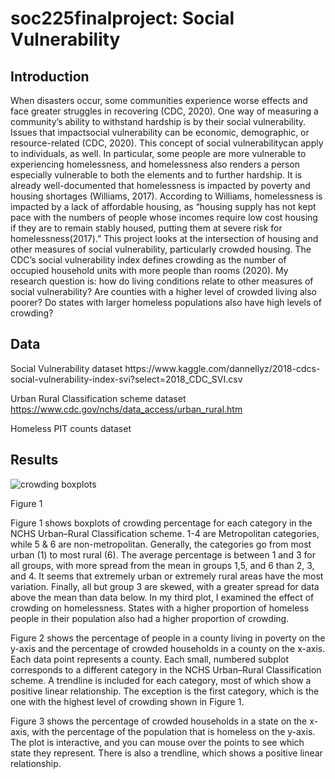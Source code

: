# soc225finalproject: Social Vulnerability

<h2> Introduction </h2>

When disasters occur, some communities experience worse effects and face greater struggles
in recovering (CDC, 2020). One way of measuring a community’s ability to withstand hardship 
is by their social vulnerability. Issues that impactsocial vulnerability can be economic, 
demographic, or resource-related (CDC, 2020). This concept of social vulnerabilitycan apply 
to individuals, as well. In particular, some people are more vulnerable to experiencing 
homelessness, and homelessness also renders a person especially vulnerable to both the elements 
and to further hardship. It is already well-documented that homelessness is impacted by poverty
and housing shortages (Williams, 2017). According to Williams, homelessness is impacted by a 
lack of affordable housing, as “housing supply has not kept pace with the numbers of people
whose incomes require low cost housing if they are to remain stably housed, putting them at 
severe risk for homelessness(2017).” This project looks at the intersection of housing and 
other measures of social vulnerability, particularly crowded housing. The CDC’s social 
vulnerability index defines crowding as the number of occupied household units with more 
people than rooms (2020). My research question is: how do living conditions relate to other
measures of social vulnerability? Are counties with a higher level of crowded living also 
poorer? Do states with larger homeless populations also have high levels of crowding? 

<h2> Data </h2>
Social Vulnerability dataset https://www.kaggle.com/dannellyz/2018-cdcs-social-vulnerability-index-svi?select=2018_CDC_SVI.csv

Urban Rural Classification scheme dataset
https://www.cdc.gov/nchs/data_access/urban_rural.htm

Homeless PIT counts dataset

<h2> Results </h2>

![crowding boxplots](https://github.com/niamhf575/soc225finalproject/crowding_boxplot.jpg?raw=true)

Figure 1

Figure 1 shows boxplots of crowding percentage for each category in the NCHS Urban–Rural Classification scheme. 1-4 are Metropolitan categories, while 5 & 6 are non-metropolitan. Generally, the categories go from most urban (1) to most rural (6). The average percentage is between 1 and 3 for all groups, with more spread from the mean in groups 1,5, and 6 than 2, 3, and 4. It seems that extremely urban or extremely rural areas have the most variation. Finally, all but group 3 are skewed, with a greater spread for data above the mean than data below. In my third plot, I examined the effect of crowding on homelessness. States with a higher proportion of homeless people in their population also had a higher proportion of crowding. 

Figure 2 shows the percentage of people in a county living in poverty on the y-axis and the percentage of crowded households in a county on the x-axis. Each data point represents a county. Each small, numbered subplot corresponds to a different category in the NCHS Urban–Rural Classification scheme. A trendline is included for each category, most of which show a positive linear relationship. The exception is the first category, which is the one with the highest level of crowding shown in Figure 1. 

Figure 3 shows the percentage of crowded households in a state on the x-axis, with the percentage of the population that is homeless on the y-axis. The plot is interactive, and you can mouse over the points to see which state they represent. There is also a trendline, which shows a positive linear relationship. 

